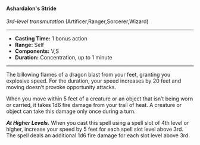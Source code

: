 #### Ashardalon's Stride
*3rd-level transmutation* (Artificer,Ranger,Sorcerer,Wizard)
___
- **Casting Time:** 1 bonus action
- **Range:** Self
- **Components:** V,S
- **Duration:** Concentration, up to 1 minute
---
The billowing flames of a dragon blast from your feet, granting you explosive speed. For the duration, your speed increases by 20 feet and moving doesn’t provoke opportunity attacks.

When you move within 5 feet of a creature or an object that isn’t being worn or carried, it takes 1d6 fire damage from your trail of heat. A creature or object can take this damage only once during a turn.

***At Higher Levels.*** When you cast this spell using a spell slot of 4th level or higher, increase your speed by 5 feet for each spell slot level above 3rd. The spell deals an additional 1d6 fire damage for each slot level above 3rd.
